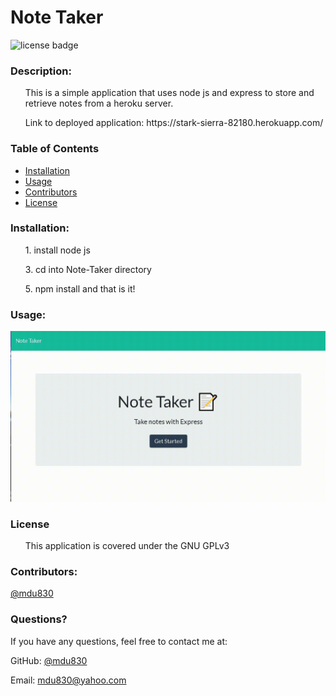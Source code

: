 
# Note Taker



![license badge](https://img.shields.io/github/license/mdu830/Note-Taker?color=green)

### Description: 

<ul>
    This is a simple application that uses node js and express to store and retrieve notes from a heroku server.
</ul>
<ul>
    Link to deployed application: https://stark-sierra-82180.herokuapp.com/
</ul>

### Table of Contents
* [Installation](#installation)
* [Usage](#usage)
* [Contributors](#contributors)
* [License](#License)
    
### Installation:
<ul>
    1. install node js 
</ul>
<ul>
    3. cd into Note-Taker directory
</ul>
<ul>
    5. npm install and that is it!
</ul>

### Usage:

![demo](/images/example.gif)

### License
<ul>
    This application is covered under the GNU GPLv3
</ul>

### Contributors:

[@mdu830](https://api.github.com/users/mdu830)


### Questions?

If you have any questions, feel free to contact me at:

GitHub: [@mdu830](https://api.github.com/users/mdu830)

Email: mdu830@yahoo.com
